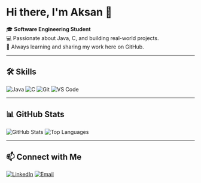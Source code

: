# Hi there, I'm Aksan 👋

🎓 **Software Engineering Student**  
💻 Passionate about Java, C, and building real-world projects.  
🚀 Always learning and sharing my work here on GitHub.  

---

## 🛠 Skills
![Java](https://img.shields.io/badge/Java-ED8B00?style=for-the-badge&logo=openjdk&logoColor=white)
![C](https://img.shields.io/badge/C-00599C?style=for-the-badge&logo=c&logoColor=white)
![Git](https://img.shields.io/badge/Git-F05032?style=for-the-badge&logo=git&logoColor=white)
![VS Code](https://img.shields.io/badge/VS%20Code-007ACC?style=for-the-badge&logo=visualstudiocode&logoColor=white)

---

## 📊 GitHub Stats
![GitHub Stats](https://github-readme-stats.vercel.app/api?username=aksanX&show_icons=true&theme=tokyonight)
![Top Languages](https://github-readme-stats.vercel.app/api/top-langs/?username=aksanX&layout=compact&theme=tokyonight)

---

## 📫 Connect with Me
[![LinkedIn](https://img.shields.io/badge/LinkedIn-0A66C2?style=for-the-badge&logo=linkedin&logoColor=white)](https://linkedin.com/)
[![Email](https://img.shields.io/badge/Email-aksananan@iut--dhaka.edu-red?style=for-the-badge)](mailto:aksananan@iut-dhaka.edu)

